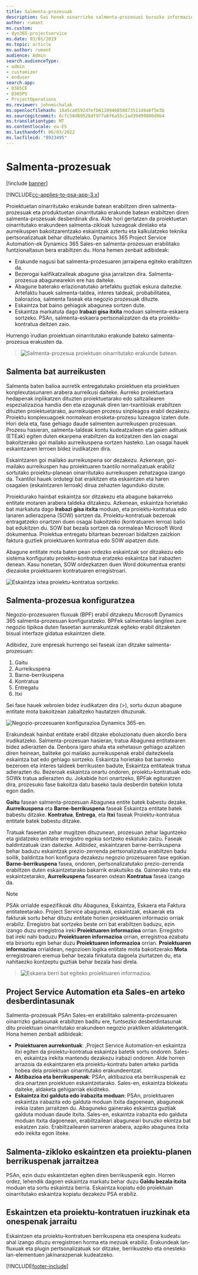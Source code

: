 ```yaml
---
title: Salmenta-prozesuak
description: Gai honek oinarrizko salmenta-prozesuei buruzko informazioa ematen du.
author: rumant
ms.custom:
- dyn365-projectservice
ms.date: 03/01/2019
ms.topic: article
ms.author: rumant
audience: Admin
search.audienceType:
- admin
- customizer
- enduser
search.app:
- D365CE
- D365PS
- ProjectOperations
ms.reviewer: johnmichalak
ms.openlocfilehash: 18a5ca0592dfefb611094685087351149a0f5e3b
ms.sourcegitcommit: 6cfc50d89528df977a8f6a55c1ad39d99800d9b4
ms.translationtype: MT
ms.contentlocale: eu-ES
ms.lasthandoff: 06/03/2022
ms.locfileid: "8923495"
---
```

# <a name="sales-processes"></a>Salmenta-prozesuak

[!include [banner](../includes/psa-now-project-operations.md)]

[!INCLUDE[cc-applies-to-psa-app-3.x](../includes/cc-applies-to-psa-app-3x.md)]

Proiektuetan oinarritutako erakunde batean erabiltzen diren salmenta-prozesuak eta produktuetan oinarritutako erakunde batean erabiltzen diren salmenta-prozesuak desberdinak dira. Alde hori gertatzen da proiektuetan oinarritutako erakundeen salmenta-zikloak luzeagoak direlako eta aurreikuspen bakoitzarentzako eskaintzak aztertu eta kalkulatzeko teknika pertsonalizatuak behar dituztelako. Dynamics 365 Project Service Automation-ek Dynamics 365 Sales-en salmenta-prozesuan erabilitako funtzionaltasun bera erabiltzen du. Hona hemen zenbait adibideak:

- Erakunde nagusi bat salmenta-prozesuaren jarraipena egiteko erabiltzen da.
- Bezerogai kalifikatzaileak abagune gisa jarraitzen dira. Salmenta-prozesua abagunearekin ere has daiteke.
- Abagune baterako erlazionatutako artefaktu guztiak eskura daitezke. Artefaktu hauek salmenta-taldea, interes taldeak, probabilitatea, balorazioa, salmenta faseak eta negozio prozesuak dituzte.
- Eskaintza bat baino gehiagok abagunea sortzen dute.
- Eskaintza markatuta dago **Irabazi gisa itxita** moduan salmenta-eskaera sortzeko. PSAn, salmenta-eskaera pertsonalizatzen da eta proiektu-kontratua deitzen zaio.

Hurrengo irudian proiektuan oinarritutako erakunde bateko salmenta-prozesua erakusten da.

> ![Salmenta-prozesua proiektuan oinarritutako erakunde batean.](media/basic-guide-1.png)

## <a name="estimating-a-sale"></a>Salmenta bat aurreikusten
Salmenta baten balioa aurretik entregatutako proiektuen eta proiektuen konplexutasunaren arabera aurreikusi daiteke. Aurreko proiektuetara hedapenak inplikatzen dituzten proiektuetarako edo saltzailearen espezializazioa handia den eta ezagunak diren lan-txantiloiak erabiltzen dituzten proiektuetarako, aurreikuspen prozesu sinpleagoa erabil dezakezu. Proiektu konplexuagoek normalean erosketa-prozesu luzeagoa izaten dute. Hori dela eta, fase gehiago daude salmenten aurreikuspen prozesuan. Prozesu hasieran, salmenta-taldeak kontu kudeatzaileen eta gaien adituek (ETEak) egiten duten ekarpena erabiltzen da kotizatzen den lan osagai bakoitzerako goi mailako aurreikuspena sortzen hasteko. Lan osagai hauek eskaintzaren lerroen bidez irudikatzen dira. 

Eskaintzaren goi mailako aurreikuspena sor dezakezu. Azkenean, goi-mailako aurreikuspen hau proiektuaren txantilo normalizatuak erabiliz sortutako proiektu-planean oinarritutako aurreikuspen zehatzagoa izango da. Txantiloi hauek ordutegi bat eraikitzen eta eskaintzen eta haren osagaien (eskaintzaren lerroak) dirua zehazten lagunduko dizute. 

Proiekturako hainbat eskaintza sor ditzakezu eta abagune bakarreko entitate motaren arabera taldeka ditzakezu. Azkenean, eskaintza horietako bat markatuta dago **Irabazi gisa itxita** moduan, eta proiektu-kontratua edo lanaren adierazpena (SOW) sortzen da. Proiektu-kontratuak bezeroak entragatzeko onartzen duen osagai bakoitzeko (kontratuaren lerroa) balio bat edukitzen du. SOW bat bezala sortzen da normalean Microsoft Word dokumentua. Proiektua entregatu bitartean bezeroari bidaltzen zaizkion faktura guztiek proiektuaren kontratua edo SOW aipatzen dute.

Abagune entitate mota baten pean ordezko eskaintzak sor ditzakezu edo sistema konfiguratu proiektu-kontratua eratzeko eskaintza bat irabazten denean. Kasu honetan, SOW ordezkatzen duen Word dokumentua erantsi diezaioke proiektuaren kontratuaren erregistroari.

![Eskaintza ixtea proiektu-kontratua sortzeko.](media/basic-guide-2.png)

## <a name="configuring-the-sales-process"></a>Salmenta-prozesua konfiguratzea
Negozio-prozesuaren fluxuak (BPF) erabil ditzakezu Microsoft Dynamics 365 salmenta-prozesuan konfiguratzeko. BPFek salmentako langileei zure negozio tipikoa duten faseetan aurrerakuntzak egiteko erabil ditzaketen bisual interfaze gidatua eskaintzen diete.

Adibidez, zure enpresak hurrengo sei faseak izan ditzake salmenta-prozesuan:

1. Gaitu
2. Aurreikuspena
3. Barne-berrikuspena
4. Kontratua
5. Entregatu
6. Itxi

Sei fase hauek xebroien bidez irudikatzen dira (\>), sortu duzun abagune entitate mota bakoitzean zabaltzeko hautatzen dituzunak.

![Negozio-prozesuaren konfigurazioa Dynamics 365-en.](media/basic-guide-3.png)
 
Erakundeak hainbat entitate erabil ditzake eboluzionatu duen akordio bera irudikatzeko. Salmenta-prozesuan hasieran, tratua Abagunea entitatearen bidez adierazten da. Denbora igaro ahala eta xehetasun gehiago azaltzen diren heinean, baliteke goi mailako aurreikuspenak erabil daitezkeela eskaintza bat edo gehiago sortzeko. Eskaintza horietako bat barneko bezeroen eta interes taldeek berrikusten badute, Eskaintza entitateak tratua adierazten du. Bezeroak eskaintza onartu ondoren, proiektu-kontratuak edo SOWk tratua adierazten du. Jokabide hori onartzeko, BPFak egituratzen dira, prozesuko fase bakoitza datu baseko taula desberdin batekin lotuta egon dadin.

**Gaitu** fasean salmenta-prozesuan Abagunea entite batek babestu dezake. **Aurreikuspena** eta **Barne-berrikuspena** faseak Eskaintza entitate batek babestu ditzake. **Kontratua**, **Entrega**, eta **Itxi** faseak Proiektu-kontratua entitate batek babestu ditzake.

Tratuak faseetan zehar mugitzen dituzunean, prozesuan zehar laguntzeko eta gidatzeko entitate erregistro egokia sortzeko eskatuko zaizu. Faseak baldintzatuak izan daitezke. Adibidez, eskaintzaren barne-berrikuspena behar baduzu eskaintzak prezio-zerrenda pertsonalizatua erabiltzen badu soilik, baldintza hori konfigura dezakezu negozio prozesuaren fase egokian. **Barne-berrikuspena** fasea, ondoren, pertsonalizatutako prezio-zerrenda erabiltzen duten eskaintzetarako bakarrik erakutsiko da. Gainerako tratu eta eskaintzetarako, **Aurreikuspena** fasearen ostean **Kontratua** fasea izango da.

> [!NOTE]
> PSAk orrialde espezifikoak ditu Abagunea, Eskaintza, Eskaera eta Faktura entitateetarako. Project Service abaguneak, eskaintzak, eskaerak eta fakturak sortu behar dituzu entitate horien proiektuaren informazio orriak erabiliz. Erregistro bat sortzeko beste orri bat erabiltzen baduzu, ezin izango duzu erregistroa ireki **Proiektuaren informazioa** orrian. Erregistro bat ireki nahi baduzu **Proiektuaren informazioa** orrian, erregistroa ezabatu eta birsortu egin behar duzu **Proiektuaren informazioa** orrian. **Proiektuaren informazioa** orrialdean, negozioen logika entitate mota bakoitzerako **Mota** erregistroaren eremua behar bezala finkatuta dagoela ziurtatzen du, eta nahitaezko kontzeptu guztiak behar bezala hasi direla.

> ![Eskaera berri bat egiteko proiektuaren informazioa.](media/basic-guide-4.png)
 
## <a name="differences-between-project-service-automation-and-sales"></a>Project Service Automation eta Sales-en arteko desberdintasunak
Salmenta-prozesuak PSAn Sales-en erabilitako salmenta-prozesuaren oinarrizko gaitasunak erabiltzen baditu ere, funtsezko desberdintasunak ditu proiektuan oinarritutako erakundeen negozio praktiken aldaketengatik. Hona hemen zenbait adibideak:

- **Proiektuaren aurrekontuak**: ,Project Service Automation-en eskaintza itxi egiten da proiektu-kontratua eskaintza batetik sortu ondoren. Sales-en, eskaintza irekita mantendu dezakezu irabazi ondoren. Alde horren arrazoia da eskaintzaren eta proiektu-kontratu baten arteko partida hobea dela proiektuan oinarritutako erakundeentzat. 
- **Aktibazioa eta berrikuspenak**: PSAn, aktibazioa eta berrikuspenak ez dira onartzen proiektuen eskaintzetarako. Sales-en, eskaintza blokeatu daiteke, aldaketa gehigarriak ekiditeko.
- **Eskaintza itxi galduta edo irabazita moduan**: PSAn, proiektuaren eskaintza irabazita edo galduta moduan itxita dagoenean, abaguneak irekia izaten jarraitzen du. Abaguneko gainerako eskaintza guztiak galduta moduan daude itxita. Sales-en, eskaintza irabazita edo galduta moduan itxita dagoenean, erabiltzaileari abaguneari buruzko ekintza bat eskatzen zaio. Erabiltzailearen sarreren arabera, azpiko abagunea itxita edo irekita egon liteke.

## <a name="tracking-revisions-to-quotes-and-project-plans-in-the-sales-cycle"></a>Salmenta-zikloko eskaintzen eta proiektu-planen berrikuspenak jarraitzea
PSAn, ezin duzu eskaintzetan egiten diren berrikuspenik egin. Horren ordez, lehendik dagoen eskaintza markatu behar duzu **Galdu bezala itxita** moduan eta sortu eskaintza berria. Eskaintza kopiatu edo proiektuan oinarritutako eskaintza kopiatu dezakezu PSA erabiliz.

## <a name="tracking-comments-and-approvals-of-quotes-and-project-contracts"></a>Eskaintzen eta proiektu-kontratuen iruzkinak eta onespenak jarraitu
Eskaintzen eta proiektu-kontratuen berrikuspena eta onespena kudeatu ahal izango dituzu erregistroen horma eta mezuak erabiliz. Erakundeak lan-fluxuak eta plugin pertsonalizatuak sor ditzake, berrikusteko eta onesteko lan-elementuen jakinarazpenak kudeatzeko.


[!INCLUDE[footer-include](../includes/footer-banner.md)]
